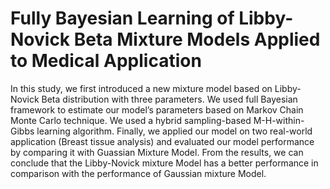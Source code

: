 # Fully Bayesian Learning of Libby-Novick Beta Mixture Models Applied to Medical Application

In this study, we first introduced a new mixture model based
on Libby-Novick Beta distribution with three parameters.
We used full Bayesian framework to estimate our model’s
parameters based on Markov Chain Monte Carlo technique.
We used a hybrid sampling-based M-H-within-Gibbs learning
algorithm. Finally, we applied our model on two real-world
application (Breast tissue analysis)
and evaluated our model performance by comparing it with
Guassian Mixture Model. From the results, we can conclude
that the Libby-Novick mixture Model has a better performance
in comparison with the performance of Gaussian mixture
Model.

